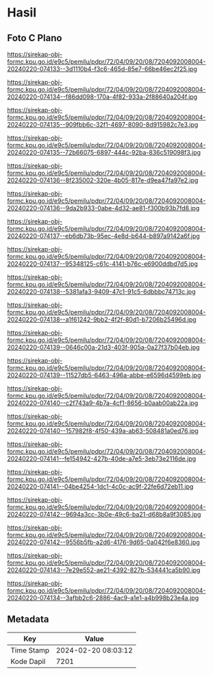 # Hasil

## Foto C Plano

https://sirekap-obj-formc.kpu.go.id/e9c5/pemilu/pdpr/72/04/09/20/08/7204092008004-20240220-074133--3d1110b4-f3c6-465d-85e7-66be46ec2f25.jpg

https://sirekap-obj-formc.kpu.go.id/e9c5/pemilu/pdpr/72/04/09/20/08/7204092008004-20240220-074134--f86dd098-170a-4f82-933a-2f88640a204f.jpg

https://sirekap-obj-formc.kpu.go.id/e9c5/pemilu/pdpr/72/04/09/20/08/7204092008004-20240220-074135--909fbb6c-32f1-4697-8090-8d915982c7e3.jpg

https://sirekap-obj-formc.kpu.go.id/e9c5/pemilu/pdpr/72/04/09/20/08/7204092008004-20240220-074135--72b66075-6897-444c-92ba-836c519098f3.jpg

https://sirekap-obj-formc.kpu.go.id/e9c5/pemilu/pdpr/72/04/09/20/08/7204092008004-20240220-074136--8f235002-320e-4b05-817e-d9ea47fa97e2.jpg

https://sirekap-obj-formc.kpu.go.id/e9c5/pemilu/pdpr/72/04/09/20/08/7204092008004-20240220-074136--9da2b933-0abe-4d32-ae81-f300b93b7fd8.jpg

https://sirekap-obj-formc.kpu.go.id/e9c5/pemilu/pdpr/72/04/09/20/08/7204092008004-20240220-074137--eb6db73b-95ec-4e8d-b644-b897a9142a6f.jpg

https://sirekap-obj-formc.kpu.go.id/e9c5/pemilu/pdpr/72/04/09/20/08/7204092008004-20240220-074137--95348125-c61c-4141-b76c-e6900ddbd7d5.jpg

https://sirekap-obj-formc.kpu.go.id/e9c5/pemilu/pdpr/72/04/09/20/08/7204092008004-20240220-074138--5381afa3-9409-47c1-91c5-6dbbbc74713c.jpg

https://sirekap-obj-formc.kpu.go.id/e9c5/pemilu/pdpr/72/04/09/20/08/7204092008004-20240220-074138--a1f61242-9bb2-4f2f-80d1-b7206b25496d.jpg

https://sirekap-obj-formc.kpu.go.id/e9c5/pemilu/pdpr/72/04/09/20/08/7204092008004-20240220-074139--0646c00a-21d3-403f-905a-0a27f37b04eb.jpg

https://sirekap-obj-formc.kpu.go.id/e9c5/pemilu/pdpr/72/04/09/20/08/7204092008004-20240220-074139--11527db5-6463-496a-abbe-e6596d4599eb.jpg

https://sirekap-obj-formc.kpu.go.id/e9c5/pemilu/pdpr/72/04/09/20/08/7204092008004-20240220-074140--c2f743a9-4b7a-4cf1-8656-b0aab00ab22a.jpg

https://sirekap-obj-formc.kpu.go.id/e9c5/pemilu/pdpr/72/04/09/20/08/7204092008004-20240220-074140--157982f8-4f50-439a-ab63-508481a0ed76.jpg

https://sirekap-obj-formc.kpu.go.id/e9c5/pemilu/pdpr/72/04/09/20/08/7204092008004-20240220-074141--fe154942-427b-40de-a7e5-3eb73e2116de.jpg

https://sirekap-obj-formc.kpu.go.id/e9c5/pemilu/pdpr/72/04/09/20/08/7204092008004-20240220-074141--04be4254-1dc1-4c0c-ac9f-22fe6d72eb11.jpg

https://sirekap-obj-formc.kpu.go.id/e9c5/pemilu/pdpr/72/04/09/20/08/7204092008004-20240220-074142--9694a3cc-3b0e-49c6-ba21-d68b8a9f3085.jpg

https://sirekap-obj-formc.kpu.go.id/e9c5/pemilu/pdpr/72/04/09/20/08/7204092008004-20240220-074142--9556b5fb-a2d6-4176-9d65-0a042f6e8360.jpg

https://sirekap-obj-formc.kpu.go.id/e9c5/pemilu/pdpr/72/04/09/20/08/7204092008004-20240220-074143--7e29e552-ae21-4392-827b-534441ca5b90.jpg

https://sirekap-obj-formc.kpu.go.id/e9c5/pemilu/pdpr/72/04/09/20/08/7204092008004-20240220-074134--3afbb2c6-2886-4ac9-a1e1-a4b998b23e4a.jpg


## Metadata

| Key        | Value               |
| ---------- | ------------------- |
| Time Stamp | 2024-02-20 08:03:12 |
| Kode Dapil | 7201                |



